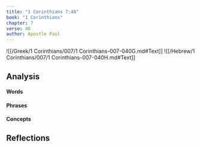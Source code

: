 ```yaml
---
title: "1 Corinthians 7:40"
book: "1 Corinthians"
chapter: 7
verse: 40
author: Apostle Paul
---
```

![[/Greek/1 Corinthians/007/1 Corinthians-007-040G.md#Text]]
![[/Hebrew/1 Corinthians/007/1 Corinthians-007-040H.md#Text]]

## Analysis

#### Words

#### Phrases

#### Concepts

## Reflections
